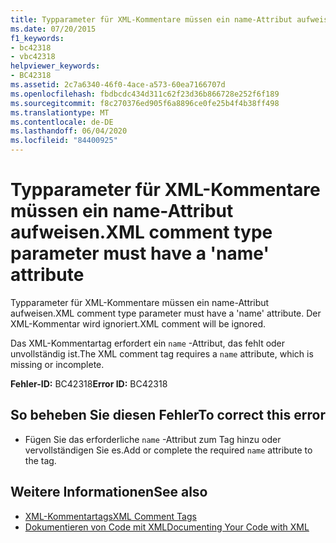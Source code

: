 ```yaml
---
title: Typparameter für XML-Kommentare müssen ein name-Attribut aufweisen.
ms.date: 07/20/2015
f1_keywords:
- bc42318
- vbc42318
helpviewer_keywords:
- BC42318
ms.assetid: 2c7a6340-46f0-4ace-a573-60ea7166707d
ms.openlocfilehash: fbdbcdc434d311c62f23d36b866728e252f6f189
ms.sourcegitcommit: f8c270376ed905f6a8896ce0fe25b4f4b38ff498
ms.translationtype: MT
ms.contentlocale: de-DE
ms.lasthandoff: 06/04/2020
ms.locfileid: "84400925"
---
```

# <a name="xml-comment-type-parameter-must-have-a-name-attribute"></a><span data-ttu-id="de754-102">Typparameter für XML-Kommentare müssen ein name-Attribut aufweisen.</span><span class="sxs-lookup"><span data-stu-id="de754-102">XML comment type parameter must have a 'name' attribute</span></span>
<span data-ttu-id="de754-103">Typparameter für XML-Kommentare müssen ein name-Attribut aufweisen.</span><span class="sxs-lookup"><span data-stu-id="de754-103">XML comment type parameter must have a 'name' attribute.</span></span> <span data-ttu-id="de754-104">Der XML-Kommentar wird ignoriert.</span><span class="sxs-lookup"><span data-stu-id="de754-104">XML comment will be ignored.</span></span>  
  
 <span data-ttu-id="de754-105">Das XML-Kommentartag erfordert ein `name` -Attribut, das fehlt oder unvollständig ist.</span><span class="sxs-lookup"><span data-stu-id="de754-105">The XML comment tag requires a `name` attribute, which is missing or incomplete.</span></span>  
  
 <span data-ttu-id="de754-106">**Fehler-ID:** BC42318</span><span class="sxs-lookup"><span data-stu-id="de754-106">**Error ID:** BC42318</span></span>  
  
## <a name="to-correct-this-error"></a><span data-ttu-id="de754-107">So beheben Sie diesen Fehler</span><span class="sxs-lookup"><span data-stu-id="de754-107">To correct this error</span></span>  
  
- <span data-ttu-id="de754-108">Fügen Sie das erforderliche `name` -Attribut zum Tag hinzu oder vervollständigen Sie es.</span><span class="sxs-lookup"><span data-stu-id="de754-108">Add or complete the required `name` attribute to the tag.</span></span>  
  
## <a name="see-also"></a><span data-ttu-id="de754-109">Weitere Informationen</span><span class="sxs-lookup"><span data-stu-id="de754-109">See also</span></span>

- [<span data-ttu-id="de754-110">XML-Kommentartags</span><span class="sxs-lookup"><span data-stu-id="de754-110">XML Comment Tags</span></span>](../language-reference/xmldoc/index.md)
- [<span data-ttu-id="de754-111">Dokumentieren von Code mit XML</span><span class="sxs-lookup"><span data-stu-id="de754-111">Documenting Your Code with XML</span></span>](../programming-guide/program-structure/documenting-your-code-with-xml.md)
